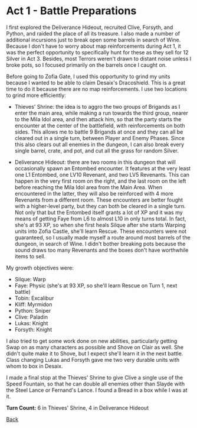 # Act 1 - Battle Preparations

I first explored the Deliverance Hideout, recruited Clive, Forsyth, and Python, and raided the place of all its treasure. I also made a number of additional incursions just to break open some barrels in search of Wine. Because I don't have to worry about map reinforcements during Act 1, it was the perfect opportunity to specifically hunt for these as they sell for 12 Silver in Act 3. Besides, most Terrors weren't drawn to distant noise unless I broke pots, so I focused primarily on the barrels once I caught on.

Before going to Zofia Gate, I used this opportunity to grind my units because I wanted to be able to claim Desaix's Dracoshield. This is a great time to do it because there are no map reinforcements. I use two locations to grind more efficiently:

- Thieves' Shrine: the idea is to aggro the two groups of Brigands as I enter the main area, while making a run towards the third group, nearer to the Mila Idol area, and then attack him, so that the party starts the encounter at the center of the battlefield, with reinforcements on both sides. This allows me to battle 9 Brigands at once and they can all be cleared out in a single turn, between Player and Enemy Phases. Since this also clears out all enemies in the dungeon, I can also break every single barrel, crate, and pot, and cut all the grass for random Silver.

- Deliverance Hideout: there are two rooms in this dungeon that will occasionally spawn an Entombed encounter. It features at the very least one L1 Entombed, one LV10 Revenant, and two LV5 Revenants. This can happen in the very first room on the right, and the last room on the left before reaching the Mila Idol area from the Main Area. When encountered in the latter, they will also be reinforced with 4 more Revenants from a different room. These encounters are better fought with a higher-level party, but they can both be cleared in a single turn. Not only that but the Entombed itself grants a lot of XP and it was my means of getting Faye from L6 to almost L10 in only turns total. In fact, she's at 93 XP, so when she first heals Silque after she starts Warping units into Zofia Castle, she'll learn Rescue. These encounters were not guaranteed, so I usually made myself a route around most barrels of the dungeon, in search of Wine. I didn't bother breaking pots because the sound draws too many Revenants and the boxes don't have worthwhile items to sell.

 My growth objectives were:

- Silque: Warp
- Faye: Physic (she's at 93 XP, so she'll learn Rescue on Turn 1, next battle)
- Tobin: Excalibur
- Kliff: Myrmidon
- Python: Sniper
- Clive: Paladin
- Lukas: Knight
- Forsyth: Knight

I also tried to get some work done on new abilities, particularly getting Swap on as many characters as possible and Shove on Clair as well. She didn't quite make it to Shove, but I expect she'll learn it in the next battle. Class changing Lukas and Forsyth gave me two very durable units with whom to box in Desaix.

I made a final stop at the Thieves' Shrine to give Clive a single use of the Speed Fountain, so that he can double all enemies other than Slayde with the Steel Lance or Fernand's Lance. I found a Bread in a box while I was at it.

**Turn Count:** 6 in Thieves' Shrine, 4 in Deliverance Hideout

[Back](README.md)

